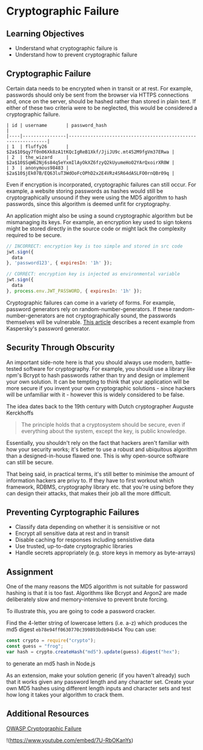 # Cryptographic Failure

## Learning Objectives

* Understand what cryptographic failure is
* Understand how to prevent cryptographic failure

## Cryptographic Failure

Certain data needs to be encrypted when in transit or at rest. For example, passwords should only be sent from the browser via HTTPS connections and, once on the server, should be hashed rather than stored in plain text. If either of these two criteria were to be neglected, this would be considered a cryptographic failure.

```
| id | username       | password_hash                                                |
|----|----------------|--------------------------------------------------------------|
| 1  | fluffy26       | $2a$10$qy7f0n06Xk8zA1tKQcIgReB1Xkf/JjiJU9c.mt452M9fgVm37ERwa |
| 2  | the_wizard     | $2a$10$SqW62Nj6s84q5eYxmIlAyOkXZ6fzyQ2kUyumeHoO2YArQxoirXR0W |
| 3  | anonymous98483 | $2a$10$jEk07B/EQ63luT3WdOoFcOPhD2x2E4VRz4SR64dASLFO0rnQBr09q |
```

Even if encryption is incorporated, cryptographic failures can still occur. For example, a website storing passwords as hashes would still be cryptographically unsound if they were using the MD5 algorithm to hash passwords, since this algorithm is deemed unfit for cryptography. 

An application might also be using a sound cryptographic algorithm but be mismanaging its keys. For example, an encryption key used to sign tokens might be stored directly in the source code or might lack the complexity required to be secure.

```javascript
// INCORRECT: encryption key is too simple and stored in src code
jwt.sign({
  data
}, 'password123', { expiresIn: '1h' });
```

```javascript
// CORRECT: encryption key is injected as environmental variable
jwt.sign({
  data
}, process.env.JWT_PASSWORD, { expiresIn: '1h' });
```

Cryptographic failures can come in a variety of forms. For example, password generators rely on random-number-generators. If these random-number-generators are not cryptographically sound, the passwords themselves will be vulnerable. [This article](https://portswigger.net/daily-swig/kaspersky-password-manager-nbsp-lambasted-for-multiple-cryptographic-flaws) describes a recent example from Kaspersky's password generator.

## Security Through Obscurity

An important side-note here is that you should always use modern, battle-tested software for cryptography. For example, you should use a library like npm's Bcrypt to hash passwords rather than try and design or implement your own solution. It can be tempting to think that your application will be more secure if you invent your own cryptographic solutions - since hackers will be unfamiliar with it - however this is widely considered to be false.

The idea dates back to the 19th century with Dutch cryptographer Auguste Kerckhoffs

> The principle holds that a cryptosystem should be secure, even if everything about the system, except the key, is public knowledge.

Essentially, you shouldn't rely on the fact that hackers aren't familiar with how your security works; it's better to use a robust and ubiquitous algorithm than a designed-in-house flawed one. This is why open-source software can still be secure.

That being said, in practical terms, it's still better to minimise the amount of information hackers are privy to. If they have to first workout which framework, RDBMS, cryptography library etc. that you're using before they can design their attacks, that makes their job all the more difficult.

## Preventing Cyrptographic Failures

- Classify data depending on whether it is sensisitive or not
- Encrypt all sensitive data at rest and in transit
- Disable caching for responses including sensistive data
- Use trusted, up-to-date cryptographic libraries
- Handle secrets appropriately (e.g. store keys in memory as byte-arrays)

## Assignment

One of the many reasons the MD5 algorithm is not suitable for password hashing is that it is too fast. Algorithms like Bcrypt and Argon2 are made deliberately slow and memory-intensive to prevent brute forcing.

To illustrate this, you are going to code a password cracker.

Find the 4-letter string of lowercase letters (i.e. a-z) which produces the md5 digest `eb78e94ff0630770c399893bdb94b454` You can use:

```javascript
const crypto = require("crypto");
const guess = "frog";
var hash = crypto.createHash("md5").update(guess).digest("hex");
```

to generate an md5 hash in Node.js

As an extension, make your solution generic (if you haven't already) such that it works given any password length and any character set. Create your own MD5 hashes using different length inputs and character sets and test how long it takes your algorithm to crack them.

## Additional Resources

[OWASP Cryptographic Failure](https://owasp.org/Top10/A02_2021-Cryptographic_Failures/)

!(https://www.youtube.com/embed/7U-RbOKanYs)